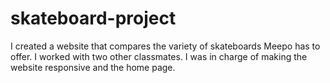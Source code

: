 # skateboard-project
I created a website that compares the variety of skateboards Meepo has to offer. I worked with two other classmates. I was in charge of making the website responsive and the home page. 
